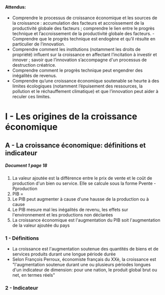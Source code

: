 

#### Attendus:
- Comprendre le processus de croissance économique et les sources de la croissance : accumulation des facteurs et accroissement de la productivité globale des facteurs ; comprendre le lien entre le progrès technique et l’accroissement de la productivité globale des facteurs. - Comprendre que le progrès technique est endogène et qu’il résulte en particulier de l’innovation.
- Comprendre comment les institutions (notamment les droits de propriété) influent sur la croissance en affectant l’incitation à investir et innover ; savoir que l’innovation s’accompagne d'un processus de destruction créatrice.
- Comprendre comment le progrès technique peut engendrer des inégalités de revenus.
- Comprendre qu’une croissance économique soutenable se heurte à des limites écologiques (notamment l’épuisement des ressources, la pollution et le réchauffement climatique) et que l’innovation peut aider à reculer ces limites.


# I - Les origines de la croissance économique
## A - La croissance économique: définitions et indicateur
##### Document 1 page 18
1. La valeur ajoutée est la différence entre le prix de vente et le coût de production d'un bien ou service. Elle se calcule sous la forme Pvente - Pproduction
2. PIB = 
3. Le PIB peut augmenter à cause d'une hausse de la production ou à cause
4. Le PIB mesure mal les inégalités de revenu, les effets sur l'environnement et les productions non déclarées
5. La croissance économique est l'augmentation du PIB soit l'augmentation de la valeur ajoutée du pays

### 1 - Définitions
- La croissance est l'augmentation soutenue des quantités de biens et de services produits durant une longue période durée
- Selon François Perroux, économiste français du XXè, la croissance est "l'augmentation soutenue durant une ou plusieurs périodes longues d'un indicateur de dimension: pour une nation, le produit global brut ou net, en termes réels"
### 2 - Indicateur
